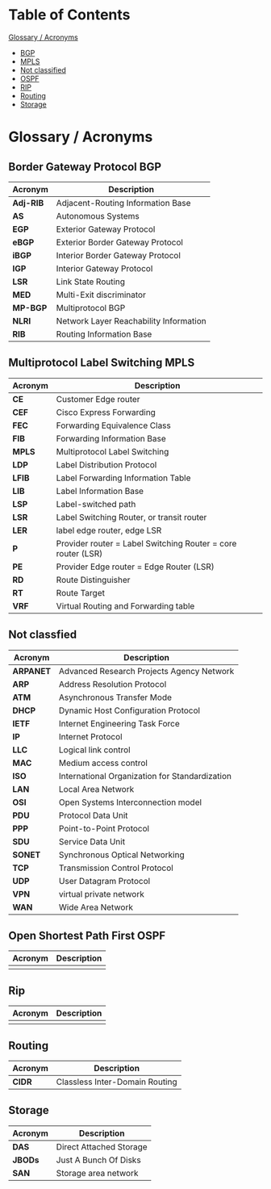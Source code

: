# Table of Contents

[Glossary / Acronyms](#glossary) 
* [BGP](*#bgp)
* [MPLS](#mpls)
* [Not classified](#not_classified)
* [OSPF](#ospf)
* [RIP](#rip)
* [Routing](#routing)
* [Storage](#storage)

# <a name="glossary"></a>Glossary / Acronyms

## <a name="bgp"></a>Border Gateway Protocol BGP

| Acronym | Description |
| ----------- | --------------------------------- |
| **Adj-RIB** | Adjacent-Routing Information Base |
|**AS**       | Autonomous Systems                 |
| **EGP** |  Exterior Gateway Protocol |
| **eBGP** |  Exterior Border Gateway Protocol|
| **iBGP** |  Interior Border Gateway Protocol |
| **IGP** |  Interior Gateway Protocol |
| **LSR** |  Link State Routing|
| **MED** |  Multi-Exit discriminator |
| **MP-BGP** |  Multiprotocol BGP |
| **NLRI** | Network Layer Reachability Information  |
| **RIB** |  Routing Information Base  |


## <a name="mpls"></a> Multiprotocol Label Switching MPLS

| Acronym | Description |
| ------- | ----------- |
|  **CE**|  Customer Edge router|
| **CEF**|  Cisco Express Forwarding|
| **FEC**|  Forwarding Equivalence Class |
| **FIB** |  Forwarding Information Base |
| **MPLS** |  Multiprotocol Label Switching  |
| **LDP** |  Label Distribution Protocol |
| **LFIB** |  Label Forwarding Information Table |
| **LIB** |  Label Information Base |
| **LSP**|  Label-switched path |
| **LSR**|  Label Switching Router, or transit router|
| **LER**|  label edge router, edge LSR|
| **P**|   Provider router = Label Switching Router = core router (LSR)|
| **PE**|  Provider Edge router = Edge Router (LSR)|
| **RD** | Route Distinguisher |
| **RT** | Route Target |
| **VRF** | Virtual Routing and Forwarding table |

## <a name="not_classified"></a>Not classfied

| Acronym | Description |
| ------- | ----------- |
| **ARPANET**|  Advanced Research Projects Agency Network |
| **ARP**|  Address Resolution Protocol|
| **ATM**|  Asynchronous Transfer Mode|
|  **DHCP**|  Dynamic Host Configuration Protocol|
| **IETF**|  Internet Engineering Task Force|
| **IP**|   Internet Protocol|
| **LLC**|   Logical link control|
| **MAC**|   Medium access control|
| **ISO**|   International Organization for Standardization|
| **LAN**|   Local Area Network|
| **OSI**|   Open Systems Interconnection model|
| **PDU** |   Protocol Data Unit|
| **PPP**  | Point-to-Point Protocol|
| **SDU** |  Service Data Unit |
| **SONET** |   Synchronous Optical Networking|
| **TCP**  | Transmission Control Protocol|
| **UDP** |  User Datagram Protocol|
| **VPN**  | virtual private network |
| **WAN**  | Wide Area Network|

## <a name="ospf"></a> Open Shortest Path First OSPF

| Acronym | Description |
| ------- | ----------- |
|	| 	|


## <a name="rip"></a> Rip

| Acronym | Description |
| ------- | ----------- |
|	| 	|


## <a name="routing"></a>Routing

| Acronym | Description |
| ------- | ----------- |
| **CIDR** |  Classless Inter-Domain Routing|

## <a name="storage"></a>Storage

| Acronym | Description |
| ------- | ----------- |
| **DAS** |   Direct Attached Storage|
| **JBODs** |   Just A Bunch Of Disks|
| **SAN**|   Storage area network|


